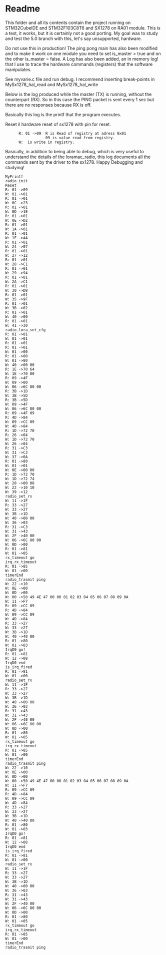 # Readme

This folder and all its contents contain the project running on STM32CubeIDE and STM32F103C8T6 and SX1278 on RA01 module.
This is a test, it works, but it is certainly not a good porting.
My goal was to study and test the 5.0 branch with this, let's say unsupported, hardware.

Do not use this in production!
The ping pong main has also been modified and to make it work on one module you need to set is_master = true and on the other is_master = false.
A Log has also been added, an in memory log! that I use to trace the hardware commands (registers) that the software manipulates.

See myvarie.c file and run debug. I recommend inserting break-points in MySx1278_hal_read and MySx1278_hal_write

Below is the log produced while the master (TX) is running, without the counterpart (RX). So in this case the PING packet is sent every 1 sec but there are no responses because RX is off.

Basically this log is the printf that the program executes.

Reset il hardware reset of sx1278 with pin for reset.
```
      R: 01 ->09  R is Read of registry at adress 0x01
                  09 is value read from registry.
      W:  is write in registry.
```
Basically, in addition to being able to debug, which is very useful to understand the details of the loramac_radio, this log documents all the commands sent by the driver to the sx1278.
Happy Debugging and studying!

```
MyPrintf
radio_init
Reset 
R: 01 ->09 
W: 01 ->01 
R: 01 ->01 
W: 0C ->23 
R: 01 ->01 
W: 0D ->1E 
R: 01 ->01 
W: 0E ->D2 
R: 01 ->01 
W: 1A ->01 
R: 01 ->01 
W: 1F ->AA 
R: 01 ->01 
W: 24 ->07 
R: 01 ->01 
W: 27 ->12 
R: 01 ->01 
W: 28 ->C1 
R: 01 ->01 
W: 29 ->94 
R: 01 ->01 
W: 2A ->C1 
R: 01 ->01 
W: 30 ->D8 
R: 01 ->01 
W: 35 ->9F 
R: 01 ->01 
W: 3B ->02 
R: 01 ->01 
W: 40 ->00 
R: 01 ->01 
W: 41 ->30 
radio_lora_set_cfg
R: 01 ->01 
W: 01 ->01 
R: 01 ->01 
R: 01 ->01 
W: 01 ->00 
R: 01 ->00 
W: 01 ->80 
W: 40 ->00 00 
R: 1E ->70 64 
W: 1E ->70 00 
R: 09 ->4F 
W: 09 ->00 
W: 06 ->6C 80 00 
R: 3B ->1D 
W: 3B ->5D 
R: 3B ->5D 
W: 09 ->4F 
W: 06 ->6C 80 00 
R: 09 ->4F 09 
R: 4D ->84 
W: 09 ->CC 09 
W: 4D ->84 
R: 1D ->72 70 
R: 26 ->04 
W: 1D ->72 70 
W: 26 ->04 
R: 31 ->C3 
W: 31 ->C3 
W: 37 ->0A 
R: 01 ->80 
W: 01 ->01 
W: 0E ->00 00 
R: 1D ->72 70 
W: 1D ->72 74 
W: 20 ->00 08 
W: 22 ->10 10 
W: 39 ->12 
radio_set_rx
W: 11 ->1F 
R: 33 ->27 
W: 33 ->27 
W: 3B ->1D 
W: 40 ->00 00 
W: 36 ->03 
R: 31 ->C3 
W: 31 ->43 
W: 2F ->40 00 
W: 06 ->6C 80 00 
W: 0D ->00 
R: 01 ->81 
W: 01 ->05 
rx_timeout go
irq_rx_timeout
R: 01 ->85 
W: 01 ->00 
timerEnd
radio_trasmit ping
W: 22 ->10 
W: 0E ->00 
W: 0D ->00 
W: 00 ->50 49 4E 47 00 00 01 02 03 04 05 06 07 08 09 0A 
W: 11 ->F7 
R: 09 ->CC 09 
R: 4D ->84 
W: 09 ->CC 09 
W: 4D ->84 
R: 33 ->27 
W: 33 ->27 
W: 3B ->1D 
W: 40 ->40 00 
R: 01 ->80 
W: 01 ->03 
IrqD0 go! 
R: 01 ->81 
W: 12 ->08 
IrqD0 end 
is_irq_fired
R: 01 ->81 
W: 01 ->00 
radio_set_rx
W: 11 ->1F 
R: 33 ->27 
W: 33 ->27 
W: 3B ->1D 
W: 40 ->00 00 
W: 36 ->03 
R: 31 ->43 
W: 31 ->43 
W: 2F ->40 00 
W: 06 ->6C 80 00 
W: 0D ->00 
R: 01 ->80 
W: 01 ->05 
rx_timeout go
irq_rx_timeout
R: 01 ->85 
W: 01 ->00 
timerEnd
radio_trasmit ping
W: 22 ->10 
W: 0E ->00 
W: 0D ->00 
W: 00 ->50 49 4E 47 00 00 01 02 03 04 05 06 07 08 09 0A 
W: 11 ->F7 
R: 09 ->CC 09 
R: 4D ->84 
W: 09 ->CC 09 
W: 4D ->84 
R: 33 ->27 
W: 33 ->27 
W: 3B ->1D 
W: 40 ->40 00 
R: 01 ->80 
W: 01 ->03 
IrqD0 go! 
R: 01 ->81 
W: 12 ->08 
IrqD0 end 
is_irq_fired
R: 01 ->81 
W: 01 ->00 
radio_set_rx
W: 11 ->1F 
R: 33 ->27 
W: 33 ->27 
W: 3B ->1D 
W: 40 ->00 00 
W: 36 ->03 
R: 31 ->43 
W: 31 ->43 
W: 2F ->40 00 
W: 06 ->6C 80 00 
W: 0D ->00 
R: 01 ->80 
W: 01 ->05 
rx_timeout go
irq_rx_timeout
R: 01 ->85 
W: 01 ->00 
timerEnd
radio_trasmit ping

```
